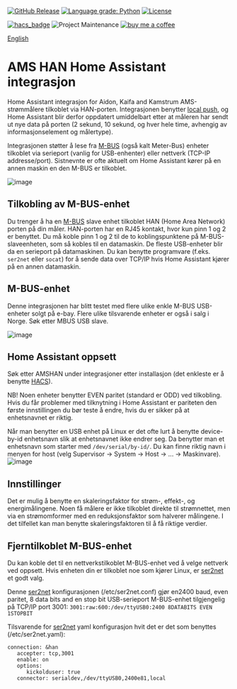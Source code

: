 [![GitHub Release](https://img.shields.io/github/release/toreamun/amshan-homeassistant?style=for-the-badge)](https://github.com/toreamun/amshan-homeassistant/releases)
[![Language grade: Python](https://img.shields.io/lgtm/grade/python/g/toreamun/amshan-homeassistant.svg?logo=lgtm&logoWidth=18&style=for-the-badge)](https://lgtm.com/projects/g/toreamun/amshan-homeassistant/context:python)
[![License](https://img.shields.io/github/license/toreamun/amshan-homeassistant?style=for-the-badge)](LICENSE)

[![hacs_badge](https://img.shields.io/badge/HACS-Default-orange.svg?style=for-the-badge)](https://github.com/custom-components/hacs)
![Project Maintenance](https://img.shields.io/badge/maintainer-Tore%20Amundsen%20%40toreamun-blue.svg?style=for-the-badge)
[![buy me a coffee](https://img.shields.io/badge/If%20you%20like%20it-Buy%20me%20a%20coffee-orange.svg?style=for-the-badge)](https://www.buymeacoffee.com/toreamun)

[English](README.en.md)

# AMS HAN Home Assistant integrasjon

Home Assistant integrasjon for Aidon, Kaifa and Kamstrum AMS-strømmålere tilkoblet via HAN-porten. Integrasjonen benytter [local push](https://www.home-assistant.io/blog/2016/02/12/classifying-the-internet-of-things/), og Home Assistant blir derfor oppdatert umiddelbart etter at måleren har sendt ut nye data på porten (2 sekund, 10 sekund, og hver hele time, avhengig av informasjonselement og målertype).

Integrasjonen støtter å lese fra [M-BUS](https://en.wikipedia.org/wiki/Meter-Bus) (også kalt Meter-Bus) enheter tilkoblet via serieport (vanlig for USB-enhenter) eller nettverk (TCP-IP addresse/port). Sistnevnte er ofte aktuelt om Home Assistant kører på en annen maskin en den M-BUS er tilkoblet.

![image](https://user-images.githubusercontent.com/12134766/145044580-4c072af7-2bdf-4b6c-894c-38d5789ba9be.png)

## Tilkobling av M-BUS-enhet

Du trenger å ha en [M-BUS](https://en.wikipedia.org/wiki/Meter-Bus) slave enhet tilkoblet HAN (Home Area Network) porten på din måler. HAN-porten har en RJ45 kontakt, hvor kun pinn 1 og 2 er benyttet. Du må koble pinn 1 og 2 til de to koblingspunktene på M-BUS-slaveenheten, som så kobles til en datamaskin. De fleste USB-enheter blir da en serieport på datamaskinen. Du kan benytte programvare (f.eks. `ser2net` eller `socat`) for å sende data over TCP/IP hvis Home Assistant kjører på en annen datamaskin.

## M-BUS-enhet

Denne integrasjonen har blitt testet med flere ulike enkle M-BUS USB-enheter solgt på e-bay. Flere ulike tilsvarende enheter er også i salg i Norge. Søk etter MBUS USB slave.

![image](https://user-images.githubusercontent.com/12134766/146074371-e3e4468a-7f5c-4ed6-8496-073666c1b0de.png)


## Home Assistant oppsett

Søk etter AMSHAN under integrasjoner etter installasjon (det enkleste er å benytte [HACS](https://hacs.xyz/)).

NB! Noen enheter benytter EVEN paritet (standard er ODD) ved tilkobling. Hvis du får problemer med tilknytning i Home Assistant er pariteten den første innstillingen du bør teste å endre, hvis du er sikker på at enhetsnavnet er riktig.

Når man benytter en USB enhet på Linux er det ofte lurt å benytte device-by-id enhetsnavn slik at enhetsnavnet ikke endrer seg. Da benytter man et enhetsnavn som starter med `/dev/serial/by-id/`. Du kan finne riktig navn i menyen for host (velg Supervisor -> System -> Host -> ... -> Maskinvare).
![image](https://user-images.githubusercontent.com/12134766/145182598-d3fa3e7b-2784-4f6a-9aed-b90c66de20fa.png)

## Innstillinger

Det er mulig å benytte en skaleringsfaktor for strøm-, effekt-, og energimålingene. Noen få målere er ikke tilkoblet direkte til strømnettet, men via en strømomformer med en reduksjonsfaktor som halverer målingene. I det tilfellet kan man benytte skaleringsfaktoren til å få riktige verdier.

## Fjerntilkoblet M-BUS-enhet

Du kan koble det til en nettverkstilkoblet M-BUS-enhet ved å velge nettverk ved oppsett.
Hvis enheten din er tilkoblet noe som kjører Linux, er [ser2net](https://github.com/cminyard/ser2net) et godt valg.

Denne [ser2net](https://github.com/cminyard/ser2net) konfigurasjonen (/etc/ser2net.conf) gjør en2400 baud, even paritet, 8 data bits and en stop bit USB-serieport M-BUS-enhet tilgjengelig på TCP/IP port 3001:
`3001:raw:600:/dev/ttyUSB0:2400 8DATABITS EVEN 1STOPBIT`

Tilsvarende for [ser2net](https://github.com/cminyard/ser2net) yaml konfigurasjon hvit det er det som benyttes (/etc/ser2net.yaml):

```
connection: &han
   accepter: tcp,3001
   enable: on
   options:
      kickolduser: true
   connector: serialdev,/dev/ttyUSB0,2400e81,local
```
